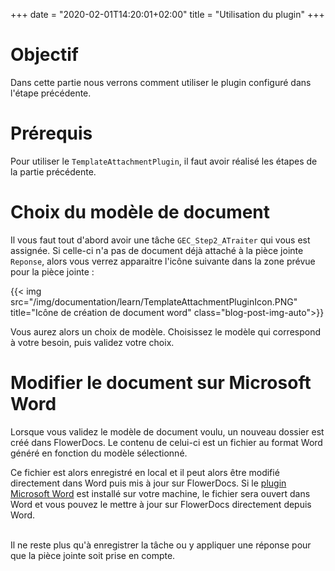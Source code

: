 +++
date = "2020-02-01T14:20:01+02:00"
title = "Utilisation du plugin"
+++

# Objectif

Dans cette partie nous verrons comment utiliser le plugin configuré dans l'étape précédente.  

# Prérequis

Pour utiliser le `TemplateAttachmentPlugin`, il faut avoir réalisé les étapes de la partie précédente.

# Choix du modèle de document

Il vous faut tout d'abord avoir une tâche `GEC_Step2_ATraiter` qui vous est assignée. Si celle-ci n'a pas de document déjà attaché à la pièce jointe `Reponse`, alors vous verrez apparaitre l'icône suivante dans la zone prévue pour la pièce jointe :

{{< img src="/img/documentation/learn/TemplateAttachmentPluginIcon.PNG" title="Icône de création de document word" class="blog-post-img-auto">}}


Vous aurez alors un choix de modèle. Choisissez le modèle qui correspond à votre besoin, puis validez votre choix.

# Modifier le document sur Microsoft Word

Lorsque vous validez le modèle de document voulu, un nouveau dossier est créé dans FlowerDocs. Le contenu de celui-ci est un fichier au format Word généré en fonction du modèle sélectionné.  

Ce fichier est alors enregistré en local et il peut alors être modifié directement dans Word puis mis à jour sur FlowerDocs. Si le [plugin Microsoft Word]([shortcode]) est installé sur votre machine, le fichier sera ouvert dans Word et vous pouvez le mettre à jour sur FlowerDocs directement depuis Word.

<br/>
Il ne reste plus qu'à enregistrer la tâche ou y appliquer une réponse pour que la pièce jointe soit prise en compte.
